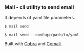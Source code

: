 ### Mail - cli utility to send email

It depends of yaml file parameters.

```$ mail send```

```$ mail send --config=/path/to/yaml```

Built with [Cobra](https://github.com/spf13/cobra) and [Gomail](https://github.com/go-gomail/gomail).